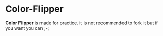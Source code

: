 ﻿# Color-Flipper
<b>Color Flipper</b> is made for practice. it is not recommended to fork it but if you want you can ;-;
